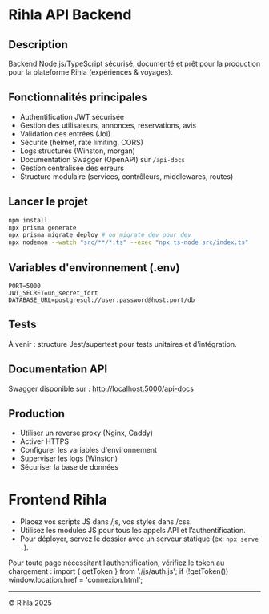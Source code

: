 # Rihla API Backend

## Description
Backend Node.js/TypeScript sécurisé, documenté et prêt pour la production pour la plateforme Rihla (expériences & voyages).

## Fonctionnalités principales
- Authentification JWT sécurisée
- Gestion des utilisateurs, annonces, réservations, avis
- Validation des entrées (Joi)
- Sécurité (helmet, rate limiting, CORS)
- Logs structurés (Winston, morgan)
- Documentation Swagger (OpenAPI) sur `/api-docs`
- Gestion centralisée des erreurs
- Structure modulaire (services, contrôleurs, middlewares, routes)

## Lancer le projet
```bash
npm install
npx prisma generate
npx prisma migrate deploy # ou migrate dev pour dev
npx nodemon --watch "src/**/*.ts" --exec "npx ts-node src/index.ts"
```

## Variables d'environnement (.env)
```
PORT=5000
JWT_SECRET=un_secret_fort
DATABASE_URL=postgresql://user:password@host:port/db
```

## Tests
À venir : structure Jest/supertest pour tests unitaires et d'intégration.

## Documentation API
Swagger disponible sur : [http://localhost:5000/api-docs](http://localhost:5000/api-docs)

## Production
- Utiliser un reverse proxy (Nginx, Caddy)
- Activer HTTPS
- Configurer les variables d'environnement
- Superviser les logs (Winston)
- Sécuriser la base de données

# Frontend Rihla

- Placez vos scripts JS dans /js, vos styles dans /css.
- Utilisez les modules JS pour tous les appels API et l’authentification.
- Pour déployer, servez le dossier avec un serveur statique (ex: `npx serve .`).

Pour toute page nécessitant l’authentification, vérifiez le token au chargement :
import { getToken } from './js/auth.js';
if (!getToken()) window.location.href = 'connexion.html';

---
© Rihla 2025

